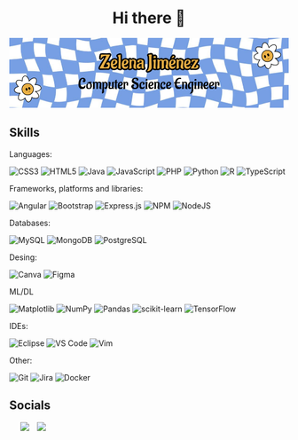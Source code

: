 <h1 align="center">Hi there 🌼 </h1>
<p align="center">
  <img src="assets/portadaGitHub.png" alt="Github Banner" width="1000">
</p>


## Skills
Languages:

![CSS3](https://img.shields.io/badge/-CSS3-05122A?style=flat&logo=css3)
![HTML5](https://img.shields.io/badge/-HTML5-05122A?style=flat&logo=html5)
![Java](https://img.shields.io/badge/-Java-05122A?style=flat)
![JavaScript](https://img.shields.io/badge/-JavaScript-05122A?style=flat&logo=javascript)
![PHP](https://img.shields.io/badge/-PHP-05122A?style=flat&logo=php)
![Python](https://img.shields.io/badge/-Python-05122A?style=flat&logo=python)
![R](https://img.shields.io/badge/-R-05122A?style=flat&logo=r)
![TypeScript](https://img.shields.io/badge/-TypeScript-05122A?style=flat&logo=typescript)

Frameworks, platforms and libraries:

![Angular](https://img.shields.io/badge/-Angular-05122A?style=flat)
![Bootstrap](https://img.shields.io/badge/-Bootstrap-05122A?style=flat&logo=bootstrap)
![Express.js](https://img.shields.io/badge/-Express.js-05122A?style=flat&logo=express)
![NPM](https://img.shields.io/badge/-NPM-05122A?style=flat&logo=npm)
![NodeJS](https://img.shields.io/badge/-Node.js-05122A?style=flat&logo=node.js)

Databases:

![MySQL](https://img.shields.io/badge/-MySQL-05122A?style=flat&logo=mysql)
![MongoDB](https://img.shields.io/badge/-MongoDB-05122A?style=flat&logo=mongodb)
![PostgreSQL](https://img.shields.io/badge/-PostgreSQL-05122A?style=flat&logo=postgresql)


Desing:

![Canva](https://img.shields.io/badge/-Canva-05122A?style=flat&logo=canva)
![Figma](https://img.shields.io/badge/-Figma-05122A?style=flat)

ML/DL

![Matplotlib](https://img.shields.io/badge/-Matplotlib-05122A?style=flat&logo=matplotlib)
![NumPy](https://img.shields.io/badge/-NumPy-05122A?style=flat&logo=numpy)
![Pandas](https://img.shields.io/badge/-Pandas-05122A?style=flat&logo=pandas)
![scikit-learn](https://img.shields.io/badge/-Scikit--learn-05122A?style=flat&logo=scikit-learn)
![TensorFlow](https://img.shields.io/badge/-TensorFlow-05122A?style=flat&logo=tensorflow)

IDEs:

![Eclipse](https://img.shields.io/badge/-Eclipse-05122A?style=flat&logo=eclipse)
![VS Code](https://img.shields.io/badge/-VS%20Code-05122A?style=flat&logo=visual-studio-code)
![Vim](https://img.shields.io/badge/-Vim-05122A?style=flat&logo=vim)

Other:

![Git](https://img.shields.io/badge/-Git-05122A?style=flat&logo=git)
![Jira](https://img.shields.io/badge/-Jira-05122A?style=flat&logo=jira)
![Docker](https://img.shields.io/badge/-Docker-05122A?style=flat&logo=docker)


## Socials

<p align="left">
<div align="left"  class="icons-social" style="margin-left: 10px;">
  <a style="margin-left: 10px;"  target="_blank" href="www.linkedin.com/in/zele-jimenez04">
    <img src="https://img.icons8.com/doodle/40/000000/linkedin--v2.png"></a>
  <a style="margin-left: 10px;" target="_blank" href="https://github.com/zelejimenez26">
    <img src="https://img.icons8.com/doodle/40/000000/github--v1.png"></a>
</div>
</p>





